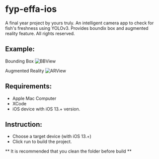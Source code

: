 # fyp-effa-ios
A final year project by yours truly.
An intelligent camera app to check for fish's freshness using YOLOv3. Provides boundix box and augmented reality feature.
All rights reserved.

## Example:
Bounding Box
![BBView](https://github.com/DonutRanger/fyp-effa-ios/BBView.jpeg)

Augmented Reality
![ARView](https://github.com/DonutRanger/fyp-effa-ios/ARView.jpeg)

## Requirements:
- Apple Mac Computer
- XCode
- iOS device with iOS 13.+ version.

## Instruction:
- Choose a target device (with iOS 13.+)
- Click run to build the project.

** It is recommended that you clean the folder before build **
